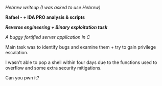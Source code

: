 *Hebrew writeup (I was asked to use Hebrew)*  

**Rafael - + IDA PRO analysis & scripts**

***Reverse engineering + Binary exploitation task***

*A buggy fortified server application in C*

Main task was to identify bugs and examine them + try to gain privilege escalation.

I wasn't able to pop a shell within four days due to the functions used to overflow and some extra security mitigations. 

Can you pwn it?

